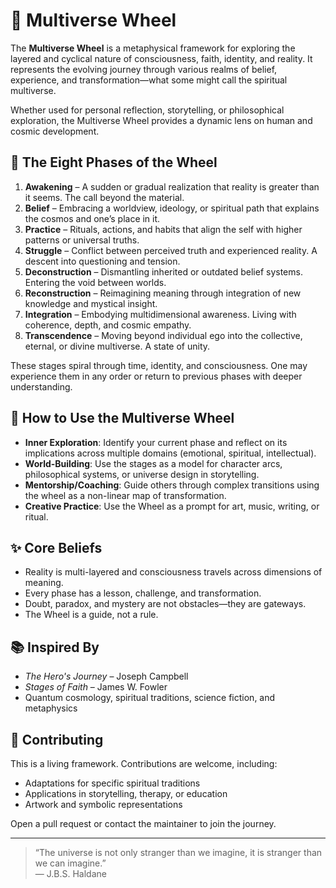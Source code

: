 # 🌌 Multiverse Wheel

The **Multiverse Wheel** is a metaphysical framework for exploring the layered and cyclical nature of consciousness, faith, identity, and reality. It represents the evolving journey through various realms of belief, experience, and transformation—what some might call the spiritual multiverse.

Whether used for personal reflection, storytelling, or philosophical exploration, the Multiverse Wheel provides a dynamic lens on human and cosmic development.

## 🔄 The Eight Phases of the Wheel

1. **Awakening** – A sudden or gradual realization that reality is greater than it seems. The call beyond the material.
2. **Belief** – Embracing a worldview, ideology, or spiritual path that explains the cosmos and one’s place in it.
3. **Practice** – Rituals, actions, and habits that align the self with higher patterns or universal truths.
4. **Struggle** – Conflict between perceived truth and experienced reality. A descent into questioning and tension.
5. **Deconstruction** – Dismantling inherited or outdated belief systems. Entering the void between worlds.
6. **Reconstruction** – Reimagining meaning through integration of new knowledge and mystical insight.
7. **Integration** – Embodying multidimensional awareness. Living with coherence, depth, and cosmic empathy.
8. **Transcendence** – Moving beyond individual ego into the collective, eternal, or divine multiverse. A state of unity.

These stages spiral through time, identity, and consciousness. One may experience them in any order or return to previous phases with deeper understanding.

## 🧭 How to Use the Multiverse Wheel

- **Inner Exploration**: Identify your current phase and reflect on its implications across multiple domains (emotional, spiritual, intellectual).
- **World-Building**: Use the stages as a model for character arcs, philosophical systems, or universe design in storytelling.
- **Mentorship/Coaching**: Guide others through complex transitions using the wheel as a non-linear map of transformation.
- **Creative Practice**: Use the Wheel as a prompt for art, music, writing, or ritual.

## ✨ Core Beliefs

- Reality is multi-layered and consciousness travels across dimensions of meaning.
- Every phase has a lesson, challenge, and transformation.
- Doubt, paradox, and mystery are not obstacles—they are gateways.
- The Wheel is a guide, not a rule.

## 📚 Inspired By

- _The Hero's Journey_ – Joseph Campbell
- _Stages of Faith_ – James W. Fowler
- Quantum cosmology, spiritual traditions, science fiction, and metaphysics

## 🤝 Contributing

This is a living framework. Contributions are welcome, including:

- Adaptations for specific spiritual traditions
- Applications in storytelling, therapy, or education
- Artwork and symbolic representations

Open a pull request or contact the maintainer to join the journey.

---

> “The universe is not only stranger than we imagine, it is stranger than we can imagine.”  
> — J.B.S. Haldane
